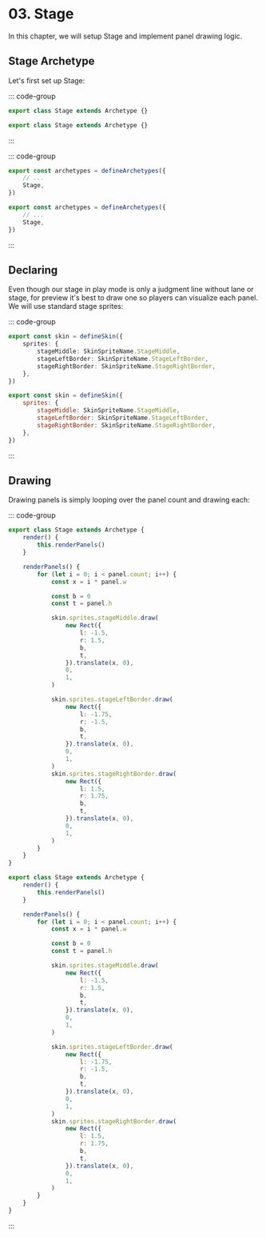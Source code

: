 # 03. Stage

In this chapter, we will setup Stage and implement panel drawing logic.

## Stage Archetype

Let's first set up Stage:

::: code-group

```TypeScript
export class Stage extends Archetype {}
```

```JavaScript
export class Stage extends Archetype {}
```

:::

::: code-group

```TypeScript
export const archetypes = defineArchetypes({
    // ...
    Stage,
})
```

```JavaScript
export const archetypes = defineArchetypes({
    // ...
    Stage,
})
```

:::

## Declaring

Even though our stage in play mode is only a judgment line without lane or stage, for preview it's best to draw one so players can visualize each panel. We will use standard stage sprites:

::: code-group

```TypeScript
export const skin = defineSkin({
    sprites: {
        stageMiddle: SkinSpriteName.StageMiddle,
        stageLeftBorder: SkinSpriteName.StageLeftBorder,
        stageRightBorder: SkinSpriteName.StageRightBorder,
    },
})
```

```JavaScript
export const skin = defineSkin({
    sprites: {
        stageMiddle: SkinSpriteName.StageMiddle,
        stageLeftBorder: SkinSpriteName.StageLeftBorder,
        stageRightBorder: SkinSpriteName.StageRightBorder,
    },
})
```

:::

## Drawing

Drawing panels is simply looping over the panel count and drawing each:

::: code-group

```TypeScript
export class Stage extends Archetype {
    render() {
        this.renderPanels()
    }

    renderPanels() {
        for (let i = 0; i < panel.count; i++) {
            const x = i * panel.w

            const b = 0
            const t = panel.h

            skin.sprites.stageMiddle.draw(
                new Rect({
                    l: -1.5,
                    r: 1.5,
                    b,
                    t,
                }).translate(x, 0),
                0,
                1,
            )

            skin.sprites.stageLeftBorder.draw(
                new Rect({
                    l: -1.75,
                    r: -1.5,
                    b,
                    t,
                }).translate(x, 0),
                0,
                1,
            )
            skin.sprites.stageRightBorder.draw(
                new Rect({
                    l: 1.5,
                    r: 1.75,
                    b,
                    t,
                }).translate(x, 0),
                0,
                1,
            )
        }
    }
}
```

```JavaScript
export class Stage extends Archetype {
    render() {
        this.renderPanels()
    }

    renderPanels() {
        for (let i = 0; i < panel.count; i++) {
            const x = i * panel.w

            const b = 0
            const t = panel.h

            skin.sprites.stageMiddle.draw(
                new Rect({
                    l: -1.5,
                    r: 1.5,
                    b,
                    t,
                }).translate(x, 0),
                0,
                1,
            )

            skin.sprites.stageLeftBorder.draw(
                new Rect({
                    l: -1.75,
                    r: -1.5,
                    b,
                    t,
                }).translate(x, 0),
                0,
                1,
            )
            skin.sprites.stageRightBorder.draw(
                new Rect({
                    l: 1.5,
                    r: 1.75,
                    b,
                    t,
                }).translate(x, 0),
                0,
                1,
            )
        }
    }
}
```

:::
